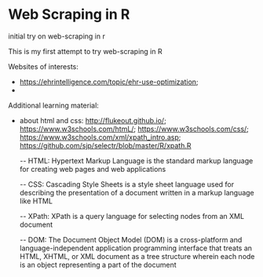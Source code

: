 # Web Scraping in R
initial try on web-scraping in r

This is my first attempt to try web-scraping in R

Websites of interests:
- https://ehrintelligence.com/topic/ehr-use-optimization;
- 

Additional learning material:
- about html and css: http://flukeout.github.io/; 
                      https://www.w3schools.com/htmL/; 
                      https://www.w3schools.com/css/;
                      https://www.w3schools.com/xml/xpath_intro.asp;
                      https://github.com/sjp/selectr/blob/master/R/xpath.R
                      
                      
  -- HTML: Hypertext Markup Language is the standard markup language for creating web pages and web applications
  
  -- CSS: Cascading Style Sheets is a style sheet language used for describing the presentation of a document written in a markup language  like HTML
  
  -- XPath: XPath is a query language for selecting nodes from an XML document
  
  -- DOM: The Document Object Model (DOM) is a cross-platform and language-independent application programming interface that treats an HTML, XHTML, or XML document as a tree structure wherein each node is an object representing a part of the document
  
